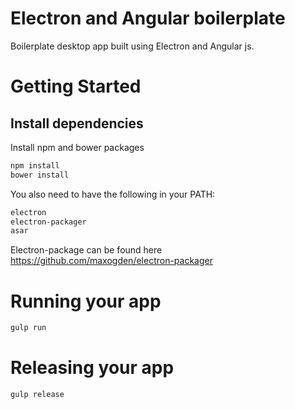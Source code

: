 # Electron and Angular boilerplate

Boilerplate desktop app built using Electron and Angular js.

# Getting Started

## Install dependencies
Install npm and bower packages
```bash
npm install
bower install
```

You also need to have the following in your PATH:

```bash
electron
electron-packager
asar
```

Electron-package can be found here https://github.com/maxogden/electron-packager

# Running your app

```bash
gulp run
```

# Releasing your app

```bash
gulp release
```



